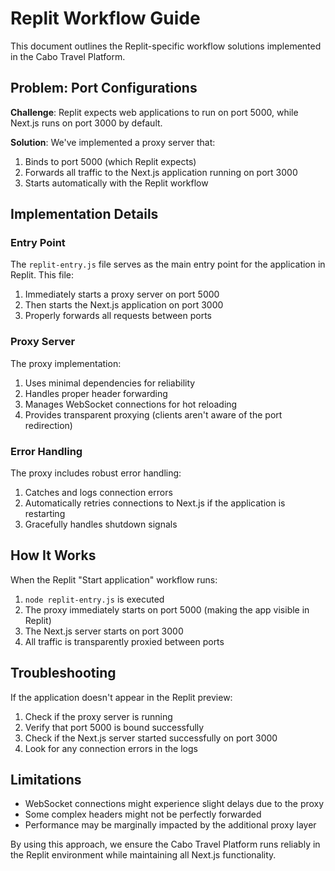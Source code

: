 # Replit Workflow Guide

This document outlines the Replit-specific workflow solutions implemented in the Cabo Travel Platform.

## Problem: Port Configurations

**Challenge**: 
Replit expects web applications to run on port 5000, while Next.js runs on port 3000 by default.

**Solution**:
We've implemented a proxy server that:
1. Binds to port 5000 (which Replit expects)
2. Forwards all traffic to the Next.js application running on port 3000
3. Starts automatically with the Replit workflow

## Implementation Details

### Entry Point

The `replit-entry.js` file serves as the main entry point for the application in Replit. This file:

1. Immediately starts a proxy server on port 5000
2. Then starts the Next.js application on port 3000
3. Properly forwards all requests between ports

### Proxy Server

The proxy implementation:
1. Uses minimal dependencies for reliability
2. Handles proper header forwarding
3. Manages WebSocket connections for hot reloading
4. Provides transparent proxying (clients aren't aware of the port redirection)

### Error Handling

The proxy includes robust error handling:
1. Catches and logs connection errors
2. Automatically retries connections to Next.js if the application is restarting
3. Gracefully handles shutdown signals

## How It Works

When the Replit "Start application" workflow runs:

1. `node replit-entry.js` is executed
2. The proxy immediately starts on port 5000 (making the app visible in Replit)
3. The Next.js server starts on port 3000
4. All traffic is transparently proxied between ports

## Troubleshooting

If the application doesn't appear in the Replit preview:

1. Check if the proxy server is running
2. Verify that port 5000 is bound successfully
3. Check if the Next.js server started successfully on port 3000
4. Look for any connection errors in the logs

## Limitations

- WebSocket connections might experience slight delays due to the proxy
- Some complex headers might not be perfectly forwarded
- Performance may be marginally impacted by the additional proxy layer

By using this approach, we ensure the Cabo Travel Platform runs reliably in the Replit environment while maintaining all Next.js functionality.
